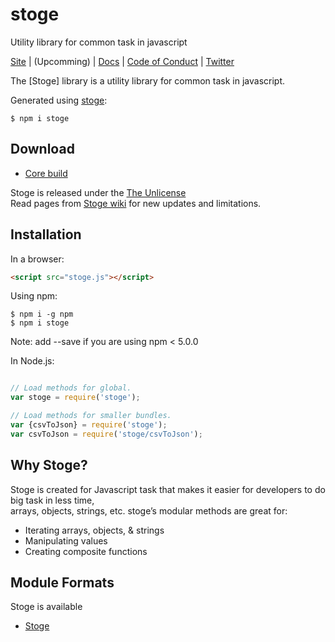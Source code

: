 # stoge
Utility library for common task in javascript

[Site](https://stoge.com/) | (Upcomming) |
[Docs](https://stoge.readthedocs.io/) |
[Code of Conduct](https://js.foundation/community/code-of-conduct) |
[Twitter](https://twitter.com/arunkrguptaa)

The [Stoge] library is a utility library for common task in javascript.

Generated using [stoge](https://www.npmjs.com/package/stoge):
```shell
$ npm i stoge
```

## Download

 * [Core build](https://github.com/arunkrguptaa/stoge)

Stoge is released under the [The Unlicense](https://github.com/arunkrguptaa/stoge/blob/master/LICENSE)<br>
Read pages from [Stoge wiki](https://github.com/arunkrguptaa/stoge/wiki) for new updates and limitations.

## Installation

In a browser:
```html
<script src="stoge.js"></script>
```

Using npm:
```shell
$ npm i -g npm
$ npm i stoge
```
Note: add --save if you are using npm < 5.0.0

In Node.js:
```js

// Load methods for global.
var stoge = require('stoge');

// Load methods for smaller bundles.
var {csvToJson} = require('stoge');
var csvToJson = require('stoge/csvToJson');
```

## Why Stoge?

Stoge is created for Javascript task that makes it easier for developers to do big task in less time,<br>
arrays, objects, strings, etc. stoge’s modular methods are great for:

 * Iterating arrays, objects, & strings
 * Manipulating values
 * Creating composite functions

## Module Formats

Stoge is available

 * [Stoge](https://www.npmjs.com/package/stoge)
